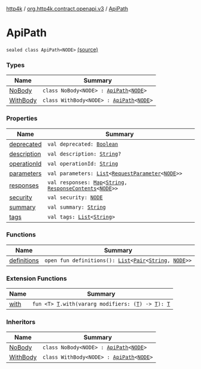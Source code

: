 [http4k](../../index.md) / [org.http4k.contract.openapi.v3](../index.md) / [ApiPath](./index.md)

# ApiPath

`sealed class ApiPath<NODE>` [(source)](https://github.com/http4k/http4k/blob/master/http4k-contract/src/main/kotlin/org/http4k/contract/openapi/v3/model.kt#L22)

### Types

| Name | Summary |
|---|---|
| [NoBody](-no-body/index.md) | `class NoBody<NODE> : `[`ApiPath`](./index.md)`<`[`NODE`](-no-body/index.md#NODE)`>` |
| [WithBody](-with-body/index.md) | `class WithBody<NODE> : `[`ApiPath`](./index.md)`<`[`NODE`](-with-body/index.md#NODE)`>` |

### Properties

| Name | Summary |
|---|---|
| [deprecated](deprecated.md) | `val deprecated: `[`Boolean`](https://kotlinlang.org/api/latest/jvm/stdlib/kotlin/-boolean/index.html) |
| [description](description.md) | `val description: `[`String`](https://kotlinlang.org/api/latest/jvm/stdlib/kotlin/-string/index.html)`?` |
| [operationId](operation-id.md) | `val operationId: `[`String`](https://kotlinlang.org/api/latest/jvm/stdlib/kotlin/-string/index.html) |
| [parameters](parameters.md) | `val parameters: `[`List`](https://kotlinlang.org/api/latest/jvm/stdlib/kotlin.collections/-list/index.html)`<`[`RequestParameter`](../-request-parameter/index.md)`<`[`NODE`](index.md#NODE)`>>` |
| [responses](responses.md) | `val responses: `[`Map`](https://kotlinlang.org/api/latest/jvm/stdlib/kotlin.collections/-map/index.html)`<`[`String`](https://kotlinlang.org/api/latest/jvm/stdlib/kotlin/-string/index.html)`, `[`ResponseContents`](../-response-contents/index.md)`<`[`NODE`](index.md#NODE)`>>` |
| [security](security.md) | `val security: `[`NODE`](index.md#NODE) |
| [summary](summary.md) | `val summary: `[`String`](https://kotlinlang.org/api/latest/jvm/stdlib/kotlin/-string/index.html) |
| [tags](tags.md) | `val tags: `[`List`](https://kotlinlang.org/api/latest/jvm/stdlib/kotlin.collections/-list/index.html)`<`[`String`](https://kotlinlang.org/api/latest/jvm/stdlib/kotlin/-string/index.html)`>` |

### Functions

| Name | Summary |
|---|---|
| [definitions](definitions.md) | `open fun definitions(): `[`List`](https://kotlinlang.org/api/latest/jvm/stdlib/kotlin.collections/-list/index.html)`<`[`Pair`](https://kotlinlang.org/api/latest/jvm/stdlib/kotlin/-pair/index.html)`<`[`String`](https://kotlinlang.org/api/latest/jvm/stdlib/kotlin/-string/index.html)`, `[`NODE`](index.md#NODE)`>>` |

### Extension Functions

| Name | Summary |
|---|---|
| [with](../../org.http4k.core/with.md) | `fun <T> `[`T`](../../org.http4k.core/with.md#T)`.with(vararg modifiers: (`[`T`](../../org.http4k.core/with.md#T)`) -> `[`T`](../../org.http4k.core/with.md#T)`): `[`T`](../../org.http4k.core/with.md#T) |

### Inheritors

| Name | Summary |
|---|---|
| [NoBody](-no-body/index.md) | `class NoBody<NODE> : `[`ApiPath`](./index.md)`<`[`NODE`](-no-body/index.md#NODE)`>` |
| [WithBody](-with-body/index.md) | `class WithBody<NODE> : `[`ApiPath`](./index.md)`<`[`NODE`](-with-body/index.md#NODE)`>` |
